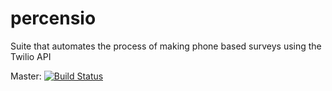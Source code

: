# percensio

Suite that automates the process of making phone based surveys using the Twilio API

Master: [![Build Status](https://travis-ci.org/migueljbento/percensio.svg?branch=master)](https://travis-ci.org/migueljbento/percensio)
